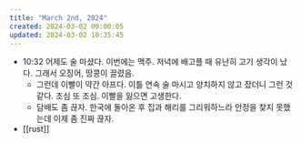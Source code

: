 ```yaml
---
title: "March 2nd, 2024"
created: 2024-03-02 00:00:05
updated: 2024-03-02 10:35:45
---
```

  * 10:32 어제도 술 마셨다. 이번에는 맥주. 저녁에 배고플 때 유난히 고기 생각이 났다. 그래서 오징어, 땅콩이 끌렸음. 
    * 그런데 이빨이 약간 아프다. 이틀 연속 술 마시고 양치하지 않고 잤더니 그런 것 같다. 조심 또 조심. 이빨을 잃으면 고생한다.
    * 담배도 좀 끊자. 한국에 돌아온 후 집과 해리를 그리워하느라 안정을 찾지 못했는데 이제 좀 진짜 끊자.
  * [[rust]]